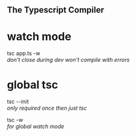 ## The Typescript Compiler

# watch mode

tsc app.ts -w  
_don't close during dev_
_won't compile with errors_

# global tsc

tsc --init  
_only required once_
_then just tsc_

tsc -w  
_for global watch mode_
